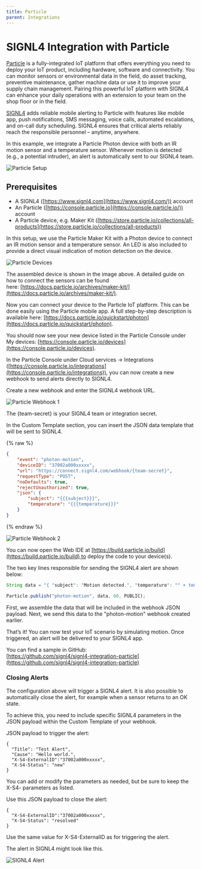 ```yaml
---
title: Particle
parent: Integrations
---
```


# SIGNL4 Integration with Particle

[Particle](https://www.particle.io/) is a fully-integrated IoT platform that offers everything you need to deploy your IoT product, including hardware, software and connectivity. You can monitor sensors or environmental data in the field, do asset tracking, preventive maintenance, gather machine data or use it to improve your supply chain management. Pairing this powerful IoT platform with SIGNL4 can enhance your daily operations with an extension to your team on the shop floor or in the field.

[SIGNL4](https://www.signl4.com/) adds reliable mobile alerting to Particle with features like mobile app, push notifications, SMS messaging, voice calls, automated escalations, and on-call duty scheduling. SIGNL4 ensures that critical alerts reliably reach the responsible personnel – anytime, anywhere.

In this example, we integrate a Particle Photon device with both an IR motion sensor and a temperature sensor. Whenever motion is detected (e.g., a potential intruder), an alert is automatically sent to our SIGNL4 team.

![Particle Setup](particle-photon.jpg)

## Prerequisites
- A SIGNL4 ([https://www.signl4.com](https://www.signl4.com/)) account
- An Particle ([https://console.particle.io](https://console.particle.io/)) account
- A Particle device, e.g. Maker Kit ([https://store.particle.io/collections/all-products](https://store.particle.io/collections/all-products))

In this setup, we use the Particle Maker Kit with a Photon device to connect an IR motion sensor and a temperature sensor. An LED is also included to provide a direct visual indication of motion detection on the device.

![Particle Devices](particle-devices.png)

The assembled device is shown in the image above. A detailed guide on how to connect the sensors can be found here: [https://docs.particle.io/archives/maker-kit/](https://docs.particle.io/archives/maker-kit/).

Now you can connect your device to the Particle IoT platform. This can be done easily using the Particle mobile app. A full step-by-step description is available here: [https://docs.particle.io/quickstart/photon](https://docs.particle.io/quickstart/photon).

You should now see your new device listed in the Particle Console under My devices: [https://console.particle.io/devices](https://console.particle.io/devices).

In the Particle Console under Cloud services -> Integrations ([https://console.particle.io/integrations](https://console.particle.io/integrations)), you can now create a new webhook to send alerts directly to SIGNL4.

Create a new webhook and enter the SIGNL4 webhook URL.

![Particle Webhook 1](particle-webhook1.png)

The {team-secret} is your SIGNL4 team or integration secret.

In the Custom Template section, you can insert the JSON data template that will be sent to SIGNL4.

{% raw %}
```json
{
    "event": "photon-motion",
    "deviceID": "37002a000xxxxx",
    "url": "https://connect.signl4.com/webhook/{team-secret}",
    "requestType": "POST",
    "noDefaults": true,
    "rejectUnauthorized": true,
    "json": {
        "subject": "{{{subject}}}",
        "temperature": "{{{temperature}}}"
    }
}
```
{% endraw %}

![Particle Webhook 2](particle-webhook2.png)

You can now open the Web IDE at [https://build.particle.io/build](https://build.particle.io/build) to deploy the code to your device(s).

The two key lines responsible for sending the SIGNL4 alert are shown below:

```javascript
String data = "{ "subject": "Motion detected.", "temperature": "" + temperature() + "" }";

Particle.publish("photon-motion", data, 60, PUBLIC); 
```

First, we assemble the data that will be included in the webhook JSON payload. Next, we send this data to the "photon-motion" webhook created earlier.

That’s it! You can now test your IoT scenario by simulating motion. Once triggered, an alert will be delivered to your SIGNL4 app.

You can find a sample in GitHub:  
[https://github.com/signl4/signl4-integration-particle](https://github.com/signl4/signl4-integration-particle)

### Closing Alerts

The configuration above will trigger a SIGNL4 alert. It is also possible to automatically close the alert, for example when a sensor returns to an OK state.

To achieve this, you need to include specific SIGNL4 parameters in the JSON payload within the Custom Template of your webhook.

JSON payload to trigger the alert:

```
{
  "Title": "Test Alert",
  "Cause": "Hello world.",
  "X-S4-ExternalID":"37002a000xxxxx",
  "X-S4-Status": "new"
}
```

You can add or modify the parameters as needed, but be sure to keep the X-S4- parameters as listed.

Use this JSON payload to close the alert: 

```
{
  "X-S4-ExternalID":"37002a000xxxxx",
  "X-S4-Status": "resolved"
}
```

Use the same value for X-S4-ExternalID as for triggering the alert.

The alert in SIGNL4 might look like this.

![SIGNL4 Alert](signl4-particle.png)

